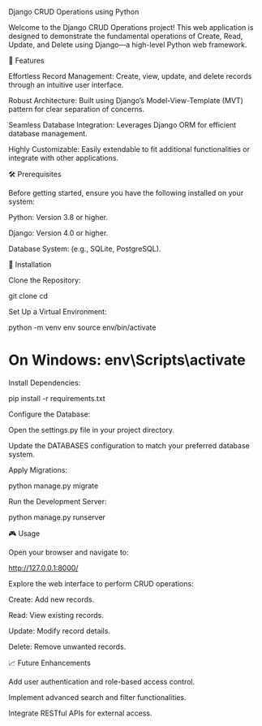 Django CRUD Operations using Python

Welcome to the Django CRUD Operations project! This web application is designed to demonstrate the fundamental operations of Create, Read, Update, and Delete using Django—a high-level Python web framework.

🌟 Features

Effortless Record Management: Create, view, update, and delete records through an intuitive user interface.

Robust Architecture: Built using Django’s Model-View-Template (MVT) pattern for clear separation of concerns.

Seamless Database Integration: Leverages Django ORM for efficient database management.

Highly Customizable: Easily extendable to fit additional functionalities or integrate with other applications.

🛠️ Prerequisites

Before getting started, ensure you have the following installed on your system:

Python: Version 3.8 or higher.

Django: Version 4.0 or higher.

Database System: (e.g., SQLite, PostgreSQL).

🚀 Installation

Clone the Repository:

git clone <repository-url>
cd <repository-directory>

Set Up a Virtual Environment:

python -m venv env
source env/bin/activate  
# On Windows: env\Scripts\activate

Install Dependencies:

pip install -r requirements.txt

Configure the Database:

Open the settings.py file in your project directory.

Update the DATABASES configuration to match your preferred database system.

Apply Migrations:

python manage.py migrate

Run the Development Server:

python manage.py runserver

🎮 Usage

Open your browser and navigate to:

http://127.0.0.1:8000/

Explore the web interface to perform CRUD operations:

Create: Add new records.

Read: View existing records.

Update: Modify record details.

Delete: Remove unwanted records.

📈 Future Enhancements

Add user authentication and role-based access control.

Implement advanced search and filter functionalities.

Integrate RESTful APIs for external access.
